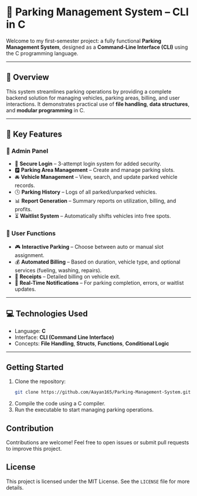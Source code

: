 # 🚗 Parking Management System – CLI in C

Welcome to my first-semester project: a fully functional **Parking Management System**, designed as a **Command-Line Interface (CLI)** using the C programming language.

---

## 🔧 Overview

This system streamlines parking operations by providing a complete backend solution for managing vehicles, parking areas, billing, and user interactions. It demonstrates practical use of **file handling**, **data structures**, and **modular programming** in C.

---

## 🎯 Key Features

### 👤 Admin Panel
- 🔐 **Secure Login** – 3-attempt login system for added security.
- 🅿️ **Parking Area Management** – Create and manage parking slots.
- 🚘 **Vehicle Management** – View, search, and update parked vehicle records.
- 🕓 **Parking History** – Logs of all parked/unparked vehicles.
- 📊 **Report Generation** – Summary reports on utilization, billing, and profits.
- ⏳ **Waitlist System** – Automatically shifts vehicles into free spots.

### 🚗 User Functions
- 🎮 **Interactive Parking** – Choose between auto or manual slot assignment.
- 💰 **Automated Billing** – Based on duration, vehicle type, and optional services (fueling, washing, repairs).
- 📄 **Receipts** – Detailed billing on vehicle exit.
- 🔔 **Real-Time Notifications** – For parking completion, errors, or waitlist updates.

---

## 💻 Technologies Used
- Language: **C**
- Interface: **CLI (Command Line Interface)**
- Concepts: **File Handling**, **Structs**, **Functions**, **Conditional Logic**

---

## Getting Started

1. Clone the repository:
   ```bash
   git clone https://github.com/Aayan165/Parking-Management-System.git
   ```
2. Compile the code using a C compiler.
3. Run the executable to start managing parking operations.

## Contribution
Contributions are welcome! Feel free to open issues or submit pull requests to improve this project.

## License
This project is licensed under the MIT License. See the `LICENSE` file for more details.
